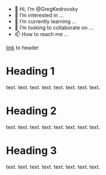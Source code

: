 - 👋 Hi, I’m @GregKedrovsky
- 👀 I’m interested in ...
- 🌱 I’m currently learning ...
- 💞️ I’m looking to collaborate on ...
- 📫 How to reach me ...

<!---
GregKedrovsky/GregKedrovsky is a ✨ special ✨ repository because its `README.md` (this file) appears on your GitHub profile.
You can click the Preview link to take a look at your changes.
--->

[link](https://github.com/GregKedrovsky/GregKedrovsky/blob/main/README.md#heading-3) to header

# Heading 1

text. text. text. text. text. text. text. text. 

# Heading 2

text. text. text. text. text. text. text. text. 

# Heading 3

text. text. text. text. text. text. text. text. 
